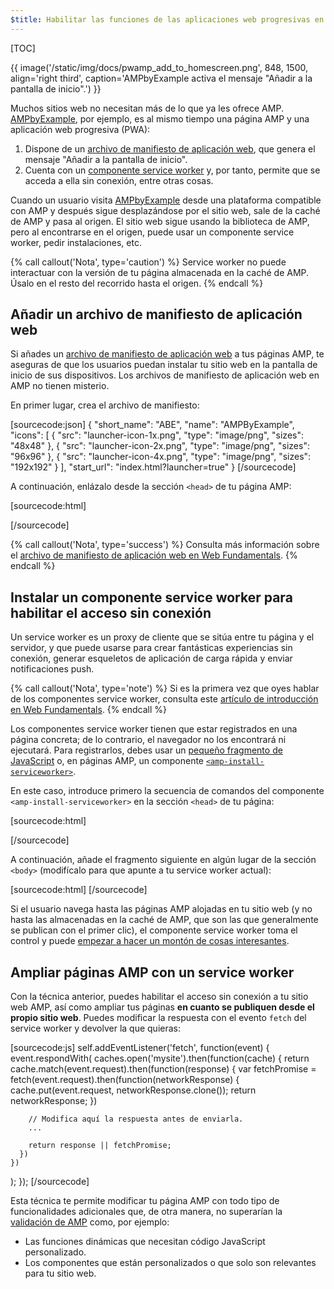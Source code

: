 ```yaml
---
$title: Habilitar las funciones de las aplicaciones web progresivas en páginas AMP
---
```


[TOC]

{{ image('/static/img/docs/pwamp_add_to_homescreen.png', 848, 1500, align='right third', caption='AMPbyExample activa el mensaje "Añadir a la pantalla de inicio".') }}

Muchos sitios web no necesitan más de lo que ya les ofrece AMP. [AMPbyExample](http://ampbyexample.com/), por ejemplo, es al mismo tiempo una página AMP y una aplicación web progresiva (PWA):

1. Dispone de un [archivo de manifiesto de aplicación web](https://developers.google.com/web/fundamentals/engage-and-retain/web-app-manifest/), que genera el mensaje "Añadir a la pantalla de inicio".
2. Cuenta con un [componente service worker](https://developers.google.com/web/fundamentals/getting-started/primers/service-workers) y, por tanto, permite que se acceda a ella sin conexión, entre otras cosas.

Cuando un usuario visita [AMPbyExample](http://ampbyexample.com/) desde una plataforma compatible con AMP y después sigue desplazándose por el sitio web, sale de la caché de AMP y pasa al origen. El sitio web sigue usando la biblioteca de AMP, pero al encontrarse en el origen, puede usar un componente service worker, pedir instalaciones, etc.

{% call callout('Nota', type='caution') %}
Service worker no puede interactuar con la versión de tu página almacenada en la caché de AMP. Úsalo en el resto del recorrido hasta el origen.
{% endcall %}

## Añadir un archivo de manifiesto de aplicación web

Si añades un [archivo de manifiesto de aplicación web](https://developers.google.com/web/fundamentals/engage-and-retain/web-app-manifest/) a tus páginas AMP, te aseguras de que los usuarios puedan instalar tu sitio web en la pantalla de inicio de sus dispositivos. Los archivos de manifiesto de aplicación web en AMP no tienen misterio.

En primer lugar, crea el archivo de manifiesto:

[sourcecode:json]
{
  "short_name": "ABE",
  "name": "AMPByExample",
  "icons": [
    {
      "src": "launcher-icon-1x.png",
      "type": "image/png",
      "sizes": "48x48"
    },
    {
      "src": "launcher-icon-2x.png",
      "type": "image/png",
      "sizes": "96x96"
    },
    {
      "src": "launcher-icon-4x.png",
      "type": "image/png",
      "sizes": "192x192"
    }
  ],
  "start_url": "index.html?launcher=true"
}
[/sourcecode]

A continuación, enlázalo desde la sección `<head>` de tu página AMP:

[sourcecode:html]
<link rel="manifest" href="/manifest.json">
[/sourcecode]

{% call callout('Nota', type='success') %}
Consulta más información sobre el [archivo de manifiesto de aplicación web en Web Fundamentals](https://developers.google.com/web/fundamentals/engage-and-retain/web-app-manifest/).
{% endcall %}

## Instalar un componente service worker para habilitar el acceso sin conexión

Un service worker es un proxy de cliente que se sitúa entre tu página y el servidor, y que puede usarse para crear fantásticas experiencias sin conexión, generar esqueletos de aplicación de carga rápida y enviar notificaciones push.

{% call callout('Nota', type='note') %}
Si es la primera vez que oyes hablar de los componentes service worker, consulta este [artículo de introducción en Web Fundamentals](https://developers.google.com/web/fundamentals/getting-started/primers/service-workers).
{% endcall %}

Los componentes service worker tienen que estar registrados en una página concreta; de lo contrario, el navegador no los encontrará ni ejecutará. Para registrarlos, debes usar un [pequeño fragmento de JavaScript](https://developers.google.com/web/fundamentals/instant-and-offline/service-worker/registration) o, en páginas AMP, un componente [`<amp-install-serviceworker>`](/es/docs/reference/components/amp-install-serviceworker.html).

En este caso, introduce primero la secuencia de comandos del componente `<amp-install-serviceworker>` en la sección `<head>` de tu página:

[sourcecode:html]
<script async custom-element="amp-install-serviceworker"
  src="https://cdn.ampproject.org/v0/amp-install-serviceworker-0.1.js"></script>
[/sourcecode]

A continuación, añade el fragmento siguiente en algún lugar de la sección `<body>` (modifícalo para que apunte a tu service worker actual):

[sourcecode:html]
<amp-install-serviceworker
      src="https://www.your-domain.com/serviceworker.js"
      layout="nodisplay">
</amp-install-serviceworker>
[/sourcecode]

Si el usuario navega hasta las páginas AMP alojadas en tu sitio web (y no hasta las almacenadas en la caché de AMP, que son las que generalmente se publican con el primer clic), el componente service worker toma el control y puede [empezar a hacer un montón de cosas interesantes](https://developers.google.com/web/fundamentals/instant-and-offline/offline-ux).

## Ampliar páginas AMP con un service worker

Con la técnica anterior, puedes habilitar el acceso sin conexión a tu sitio web AMP, así como ampliar tus páginas **en cuanto se publiquen desde el propio sitio web**. Puedes modificar la respuesta con el evento `fetch` del service worker y devolver la que quieras:

[sourcecode:js]
self.addEventListener('fetch', function(event) {
  event.respondWith(
    caches.open('mysite').then(function(cache) {
      return cache.match(event.request).then(function(response) {
        var fetchPromise = fetch(event.request).then(function(networkResponse) {
          cache.put(event.request, networkResponse.clone());
          return networkResponse;
        })

        // Modifica aquí la respuesta antes de enviarla.
        ...

        return response || fetchPromise;
      })
    })
  );
});
[/sourcecode]

Esta técnica te permite modificar tu página AMP con todo tipo de funcionalidades adicionales
que, de otra manera, no superarían la [validación de AMP](/es/docs/fundamentals/validate.html) como, por ejemplo:

* Las funciones dinámicas que necesitan código JavaScript personalizado.
* Los componentes que están personalizados o que solo son relevantes para tu sitio web.
 
 
